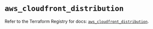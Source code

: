 # `aws_cloudfront_distribution`

Refer to the Terraform Registry for docs: [`aws_cloudfront_distribution`](https://registry.terraform.io/providers/hashicorp/aws/5.91.0/docs/resources/cloudfront_distribution).
